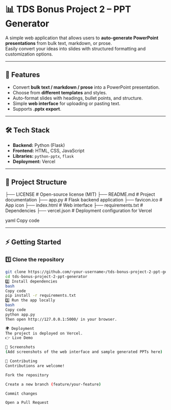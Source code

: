 # 📊 TDS Bonus Project 2 – PPT Generator

A simple web application that allows users to **auto-generate PowerPoint presentations** from bulk text, markdown, or prose.  
Easily convert your ideas into slides with structured formatting and customization options.

---

## 🚀 Features
- Convert **bulk text / markdown / prose** into a PowerPoint presentation.
- Choose from **different templates** and styles.
- Auto-format slides with headings, bullet points, and structure.
- Simple **web interface** for uploading or pasting text.
- Supports **.pptx export**.

---

## 🛠️ Tech Stack
- **Backend:** Python (Flask)
- **Frontend:** HTML, CSS, JavaScript
- **Libraries:** `python-pptx`, `flask`
- **Deployment:** Vercel

---

## 📂 Project Structure
├── LICENSE # Open-source license (MIT)
├── README.md # Project documentation
├── app.py # Flask backend application
├── favicon.ico # App icon
├── index.html # Web interface
├── requirements.txt # Dependencies
├── vercel.json # Deployment configuration for Vercel

yaml
Copy code

---

## ⚡ Getting Started

### 1️⃣ Clone the repository
```bash
git clone https://github.com/<your-username>/tds-bonus-project-2-ppt-generator.git
cd tds-bonus-project-2-ppt-generator
2️⃣ Install dependencies
bash
Copy code
pip install -r requirements.txt
3️⃣ Run the app locally
bash
Copy code
python app.py
Then open http://127.0.0.1:5000/ in your browser.

🌍 Deployment
The project is deployed on Vercel.
👉 Live Demo

📸 Screenshots
(Add screenshots of the web interface and sample generated PPTs here)

🤝 Contributing
Contributions are welcome!

Fork the repository

Create a new branch (feature/your-feature)

Commit changes

Open a Pull Request

